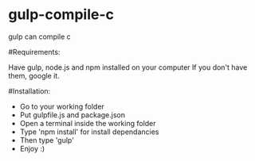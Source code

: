 # gulp-compile-c
gulp can compile c

#Requirements:

Have gulp, node.js and npm installed on your computer 
If you don't have them, google it.

#Installation:

- Go to your working folder
- Put gulpfile.js and package.json
- Open a terminal inside the working folder
- Type 'npm install' for install dependancies
- Then type 'gulp'
- Enjoy :)